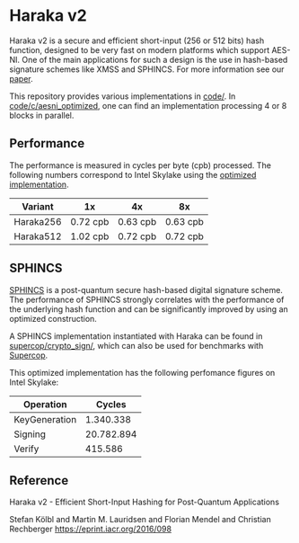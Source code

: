 # Haraka v2

Haraka v2 is a secure and efficient short-input (256 or 512 bits) hash function, designed 
to be very fast on modern platforms which support AES-NI. One of the main applications 
for such a design is the use in hash-based signature schemes like XMSS and SPHINCS.
For more information see our [paper](https://eprint.iacr.org/2016/098).

This repository provides various implementations in [code/](https://github.com/kste/haraka/tree/master/code).
In [code/c/aesni_optimized](https://github.com/kste/haraka/tree/master/code/c/aesni_optimized), one can find
an implementation processing 4 or 8 blocks in parallel.


## Performance

The performance is measured in cycles per byte (cpb) processed. The following numbers
correspond to Intel Skylake using the [optimized implementation](https://github.com/kste/haraka/tree/master/code/c/aesni_optimized).

Variant | 1x | 4x | 8x
------- | ------- | ------- | -------
Haraka256 | 0.72 cpb | 0.63 cpb  | 0.63 cpb 
Haraka512 | 1.02 cpb  | 0.72 cpb  | 0.72 cpb 

## SPHINCS
[SPHINCS](https://sphincs.cr.yp.to/) is a post-quantum secure hash-based digital signature scheme. The performance
of SPHINCS strongly correlates with the performance of the underlying hash function and can be significantly
improved by using an optimized construction.

A SPHINCS implementation instantiated with Haraka can be found in [supercop/crypto_sign/](https://github.com/kste/haraka/tree/master/supercop/crypto_sign/sphincs256haraka/aesni), which can also be used for benchmarks with 
[Supercop](https://bench.cr.yp.to/supercop.html).

This optimized implementation has the following perfomance figures on Intel Skylake:

Operation | Cycles
------------ | -------------
KeyGeneration | 1.340.338
Signing | 20.782.894
Verify | 415.586


## Reference

Haraka v2 - Efficient Short-Input Hashing for Post-Quantum Applications

Stefan Kölbl and Martin M. Lauridsen and Florian Mendel and Christian Rechberger
https://eprint.iacr.org/2016/098
